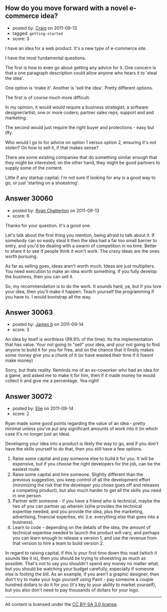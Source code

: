 ## How do you move forward with a novel e-commerce idea?

- posted by: [Craig](https://stackexchange.com/users/-1/13313-craig) on 2011-09-13
- tagged: `getting-started`
- score: 3

I have an idea for a web product. It's a new type of e-commerce site.

I have the most fundamental questions.

The first is how to even go about getting any advice for it. One concern is that a one paragraph description could allow anyone who hears it to 'steal the idea'.

One option is 'make it'. Another is 'sell the idea'. Pretty different options.

The first is of course much more difficult.

In my opinion, it would would require a business strategist; a software designer/artist; one or more coders; partner sales reps; support and and marketing.

The second would just require the right buyer and protections - easy but iffy.

Who would I go to for advice on option 1 versus option 2, ensuring it's not stolen? On how to sell it, if that makes sense?

There are some existing companies that do something similar enough that they might be interested; on the other hand, they might be good partners to supply some of the content.

Little if any startup capital; I'm not sure if looking for any is a good way to go, or just 'starting on a shoestring'.


## Answer 30060

- posted by: [Ryan Chatterton](https://stackexchange.com/users/-1/3753-ryan-chatterton) on 2011-09-13
- score: 6

Thanks for your question. It's a good one.

Let's talk about the first thing you mention, being afraid to talk about it. If somebody can so easily steal it then the idea had a far too small barrier to entry, and you'd be dealing with a swarm of competition in no time. Better to share it to see if people think it won't work. The crazy ideas are the ones worth pursuing. 

As far as selling goes, ideas aren't worth much. Ideas are just multipliers. You need execution to make an idea worth something. If you fully develop the business, then you can sell it. 

So, my recommendation is to do the work. It sounds hard, ya, but if you love your idea, then you'll make it happen. Teach yourself the programming if you have to. I would bootstrap all the way.


## Answer 30063

- posted by: [James b](https://stackexchange.com/users/-1/13319-james-b) on 2011-09-14
- score: 3

An idea by itself is worthless (99.9% of the time). Its the implementation that has value. Your not going to "sell" your idea, and your not going to find anyone to build it for you for free, and on the chance that it finslly makes some money give you a chunk of it (or have wasted their time if it foesnt make money)

Sorry, but thats reality. Reminds me of an ex-coworker who had an idea for a game, and asked me to make it for him, then if it made money he would collect it and give me a percentage. Yea right!


## Answer 30072

- posted by: [Elie](https://stackexchange.com/users/-1/1752-elie) on 2011-09-14
- score: 2

Ryan made some good points regarding the value of an idea - pretty minimal unless you've put any significant amounts of work into it (in which case it's no longer just an idea).

Developing your idea into a product is likely the way to go, and if you don't have the skills yourself to do that, then you still have a few options.

 1. Raise some capital and pay someone else to build it for you. It will be expensive, but if you choose the right developers for the job, can be the easiest route.
 2. Raise some capital and hire someone. Slightly different than the previous suggestion, you keep control of all the development effort (minimizing the risk that the developer you chose goes off and releases a competing product), but also much harder to get all the skills you need in one person.
 3. Partner with someone - if you have a friend who is technical, maybe the two of you can partner up wherein (s)he provides the technical expertise needed, and you provide the idea, plus the marketing, advertising, financial expertise, etc (i.e. everything else that goes into a business).
 4. Learn to code - depending on the details of the idea, the amount of technical expertise needed to launch the product will vary, and perhaps you can learn enough to release a version 1, and use the revenue from that version to hire a team to build version 2.

In regard to raising capital, if this is your first time down this road (which it sounds like it is), then you should be trying to shoestring as much as possible. That's not to say you shouldn't spend any money no matter what, but you should be watching your budget carefully, especially if someone else is footing the bill. As an example, if you aren't a graphic designer, then don't try to make your logo yourself using Paint - pay someone a couple hundred dollars to do it for you (it's key to your ability to market yourself), but you also don't need to pay thousands of dollars for your logo.



---

All content is licensed under the [CC BY-SA 3.0 license](https://creativecommons.org/licenses/by-sa/3.0/).

